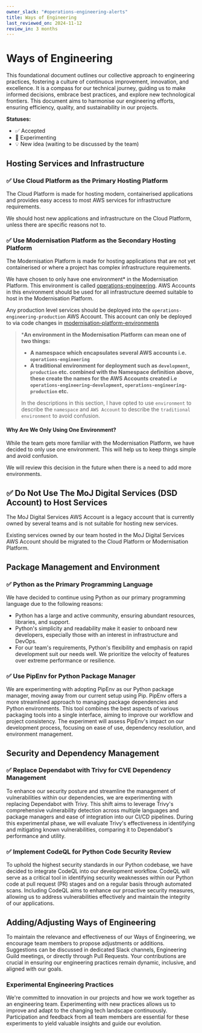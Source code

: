 ```yaml
---
owner_slack: "#operations-engineering-alerts"
title: Ways of Engineering
last_reviewed_on: 2024-11-12
review_in: 3 months
---
```


# Ways of Engineering

This foundational document outlines our collective approach to engineering practices, fostering a culture of continuous improvement, innovation, and excellence. It is a compass for our technical journey, guiding us to make informed decisions, embrace best practices, and explore new technological frontiers. This document aims to harmonise our engineering efforts, ensuring efficiency, quality, and sustainability in our projects.

**Statuses:**

- ✅ Accepted
- 🧪 Experimenting
- 💡 New idea (waiting to be discussed by the team)

## Hosting Services and Infrastructure

### ✅ Use Cloud Platform as the Primary Hosting Platform

The Cloud Platform is made for hosting modern, containerised applications and provides easy access to most AWS services for infrastructure requirements.

We should host new applications and infrastructure on the Cloud Platform, unless there are specific reasons not to.

### ✅ Use Modernisation Platform as the Secondary Hosting Platform

The Modernisation Platform is made for hosting applications that are not yet containerised or where a project has complex infrastructure requirements.

We have chosen to only have one environment* in the Modernisation Platform. This environment is called [operations-engineering](https://github.com/ministryofjustice/modernisation-platform/blob/main/environments/operations-engineering.json). AWS Accounts in this environment should be used for all infrastructure deemed suitable to host in the Modernisation Platform.

Any production level services should be deployed into the `operations-engineering-production` AWS Account. This account can only be deployed to via code changes in [modernisation-platform-environments](https://github.com/ministryofjustice/modernisation-platform-environments)

> ***An environment in the Modernisation Platform can mean one of two things:**
>
> - **A namespace which encapsulates several AWS accounts i.e. `operations-engineering`**
> - **A traditional environment for deployment such as `development`, `production` etc. combined with the Namespace definition above, these create the names for the AWS Accounts created i.e `operations-engineering-development`, `operations-engineering-production` etc.**
>
> In the descriptions in this section, I have opted to use `environment` to describe the `namespace` and `AWS Account` to describe the `traditional environment` to avoid confusion.

#### Why Are We Only Using One Environment?

While the team gets more familiar with the Modernisation Platform, we have decided to only use one environment. This will help us to keep things simple and avoid confusion.

We will review this decision in the future when there is a need to add more environments.

## ✅ Do Not Use The MoJ Digital Services (DSD Account) to Host Services

The MoJ Digital Services AWS Account is a legacy account that is currently owned by several teams and is not suitable for hosting new services.

Existing services owned by our team hosted in the MoJ Digital Services AWS Account  should be migrated to the Cloud Platform or Modernisation Platform.

## **Package Management and Environment**

### ✅ Python as the Primary Programming Language

We have decided to continue using Python as our primary programming language due to the following reasons:

- Python has a large and active community, ensuring abundant resources, libraries, and support.
- Python's simplicity and readability make it easier to onboard new developers, especially those with an interest in infrastructure and DevOps.
- For our team's requirements, Python's flexibility and emphasis on rapid development suit our needs well. We prioritize the velocity of features over extreme performance or resilience.

### **✅ Use PipEnv for Python Package Manager**

We are experimenting with adopting PipEnv as our Python package manager, moving away from our current setup using Pip. PipEnv offers a more streamlined approach to managing package dependencies and Python environments. This tool combines the best aspects of various packaging tools into a single interface, aiming to improve our workflow and project consistency. The experiment will assess PipEnv's impact on our development process, focusing on ease of use, dependency resolution, and environment management.

## **Security and Dependency Management**

### **✅ Replace Dependabot with Trivy for CVE Dependency Management**

To enhance our security posture and streamline the management of vulnerabilities within our dependencies, we are experimenting with replacing Dependabot with Trivy. This shift aims to leverage Trivy's comprehensive vulnerability detection across multiple languages and package managers and ease of integration into our CI/CD pipelines. During this experimental phase, we will evaluate Trivy's effectiveness in identifying and mitigating known vulnerabilities, comparing it to Dependabot's performance and utility.

### **✅ Implement CodeQL for Python Code Security Review**

To uphold the highest security standards in our Python codebase, we have decided to integrate CodeQL into our development workflow. CodeQL will serve as a critical tool in identifying security weaknesses within our Python code at pull request (PR) stages and on a regular basis through automated scans. Including CodeQL aims to enhance our proactive security measures, allowing us to address vulnerabilities effectively and maintain the integrity of our applications.

## Adding/Adjusting Ways of Engineering

To maintain the relevance and effectiveness of our Ways of Engineering, we encourage team members to propose adjustments or additions. Suggestions can be discussed in dedicated Slack channels, Engineering Guild meetings, or directly through Pull Requests. Your contributions are crucial in ensuring our engineering practices remain dynamic, inclusive, and aligned with our goals.

### Experimental Engineering Practices

We're committed to innovation in our projects and how we work together as an engineering team. Experimenting with new practices allows us to improve and adapt to the changing tech landscape continuously. Participation and feedback from all team members are essential for these experiments to yield valuable insights and guide our evolution.
